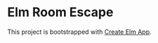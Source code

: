 # Elm Room Escape

This project is bootstrapped with [Create Elm App](https://github.com/halfzebra/create-elm-app).



